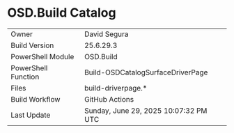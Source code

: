 ﻿# OSD.Build Catalog

| | |
|-|-|
| Owner | David Segura |
| Build Version | 25.6.29.3 |
| PowerShell Module | OSD.Build |
| PowerShell Function | Build-OSDCatalogSurfaceDriverPage |
| Files | build-driverpage.* |
| Build Workflow | GitHub Actions |
| Last Update | Sunday, June 29, 2025 10:07:32 PM UTC |
